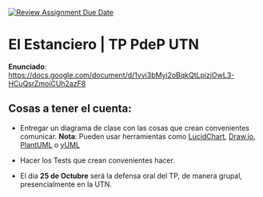 [![Review Assignment Due Date](https://classroom.github.com/assets/deadline-readme-button-24ddc0f5d75046c5622901739e7c5dd533143b0c8e959d652212380cedb1ea36.svg)](https://classroom.github.com/a/-ix1XCsn)
# El Estanciero | TP PdeP UTN

__Enunciado__: https://docs.google.com/document/d/1vvi3bMyi2oBqkQtLpizjOwL3-HCuQsrZmoiCUh2azF8

## Cosas a tener el cuenta:

* Entregar un diagrama de clase con las cosas que crean convenientes comunicar.
  __Nota__: Pueden usar herramientas como [LucidChart](https://www.lucidchart.com/), [Draw.io](https://www.drawio.com/), [PlantUML](https://plantuml.com/es/class-diagram) o [yUML](https://yuml.me/diagram/scruffy/class/draw)

* Hacer los Tests que crean convenientes hacer.

* El día __25 de Octubre__ será la defensa oral del TP, de manera grupal, presencialmente en la UTN.
